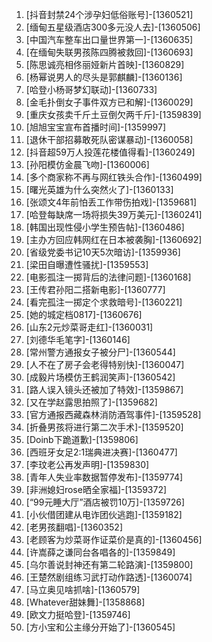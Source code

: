 
1. [抖音封禁24个涉孕妇低俗账号]-[1360521]
1. [缅甸五星级酒店300多元没人去]-[1360506]
1. [中国汽车整车出口量世界第一]-[1360635]
1. [在缅甸失联男孩陈四腾被救回]-[1360693]
1. [陈思诚亮相佟丽娅新片首映]-[1360829]
1. [杨幂说男人的尽头是郭麒麟]-[1360136]
1. [哈登小杨哥梦幻联动]-[1360733]
1. [金毛扑倒女子事件双方已和解]-[1360029]
1. [重庆女孩卖千斤土豆倒欠两千斤]-[1359839]
1. [旭旭宝宝宣布首播时间]-[1359997]
1. [退休干部招募敢死队密谋暴动]-[1360058]
1. [抖音超59万人投莲花楼值得看]-[1360249]
1. [孙阳模仿金晨飞吻]-[1360006]
1. [多个商家称不再与网红铁头合作]-[1360499]
1. [曙光英雄为什么突然火了]-[1360133]
1. [张颂文4年前怕丢工作带伤拍戏]-[1359681]
1. [哈登每缺席一场将损失39万美元]-[1360241]
1. [韩国出现性侵小学生预告帖]-[1360486]
1. [主办方回应韩网红在日本被袭胸]-[1360692]
1. [省级党委书记10天5次暗访]-[1359936]
1. [梁田自曝遭性骚扰]-[1359553]
1. [电影孤注一掷背后的法律问题]-[1360168]
1. [王传君孙阳二搭新电影]-[1360777]
1. [看完孤注一掷定个求救暗号]-[1360221]
1. [她的城定档0817]-[1360676]
1. [山东2元炒菜哥走红]-[1360031]
1. [刘德华毛笔字]-[1360146]
1. [常州警方通报女子被分尸]-[1360544]
1. [人不在了房子会老得特别快]-[1360047]
1. [成毅片场模仿王鹤润笑声]-[1360542]
1. [路人误入镜头还被加了特效]-[1359867]
1. [又在学赵露思拍照了]-[1359682]
1. [官方通报西藏森林消防酒驾事件]-[1359528]
1. [折叠男孩将进行第二次手术]-[1359520]
1. [Doinb下跪道歉]-[1359806]
1. [西班牙女足2:1瑞典进决赛]-[1360477]
1. [李玟老公再发声明]-[1359830]
1. [青年人失业率数据暂停发布]-[1359774]
1. [非洲媳妇rose晒全家福]-[1359372]
1. [“99元睡大厅”酒店被罚10万]-[1359726]
1. [小伙借团建从电诈团伙逃跑]-[1359182]
1. [老男孩翻唱]-[1360352]
1. [老顾客为炒菜哥作证菜价是真的]-[1360456]
1. [许嵩薛之谦同台各唱各的]-[1359849]
1. [乌尔善说封神还有第二轮路演]-[1359800]
1. [王楚然剧组练习武打动作路透]-[1360074]
1. [马立奥见啥抓啥]-[1360579]
1. [Whatever甜妹舞]-[1358868]
1. [欧文力挺哈登]-[1359746]
1. [方小宝和公主缘分开始了]-[1360545]